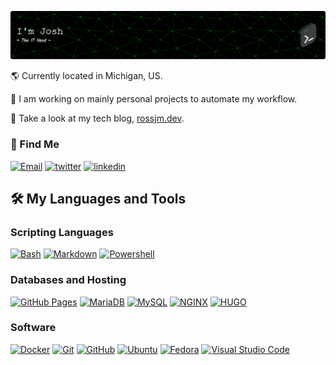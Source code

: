 ![Header](assets/images/github-header-image.png)


🌎 Currently located in Michigan, US.

🚀 I am working on mainly personal projects to automate my workflow.

🔗 Take a look at my tech blog, [rossjm.dev](https://rossjm.dev).

### 🔎 Find Me

<p>
  <a href="mailto:josh@rossjm.dev"><img alt="Email" src="https://img.shields.io/badge/Email-8A2BFF?logo=protonmail&logoColor=white&style=for-the-badge"></a>
  <a href="https://x.com/ColoredBytes"><img alt="twitter" src="https://img.shields.io/badge/Twitter-ffa500?logo=x&logoColor=black&style=for-the-badge"></a>
  <a href="https://www.linkedin.com/in/joshuamalcom/"><img alt="linkedin" src="https://img.shields.io/badge/linkedin-0077B5?logo=linkedin&logoColor=white&style=for-the-badge"></a>
</p>

## 🛠️ My Languages and Tools

### Scripting Languages

<p>
  <a href="#"><img alt="Bash" src="https://img.shields.io/badge/Bash-4EAA25?logo=gnu-bash&logoColor=white&style=for-the-badge"></a>
  <a href="#"><img alt="Markdown" src="https://img.shields.io/badge/Markdown-000000?logo=markdown&logoColor=white&style=for-the-badge"></a>
  <a href="#"><img alt="Powershell" src="https://img.shields.io/badge/Powershell-000000?logo=powershell&logoColor=&style=for-the-badge"></a>
</p>

### Databases and Hosting

<p>
  <a href="#"><img alt="GitHub Pages" src="https://img.shields.io/badge/GitHub%20Pages-181717?logo=github&logoColor=white&style=for-the-badge" /></a>
  <a href="#"><img alt="MariaDB" src="https://img.shields.io/badge/MariaDB-003545?logo=mariadb&logoColor=white&style=for-the-badge" /></a>
  <a href="#"><img alt="MySQL" src="https://img.shields.io/badge/MySQL-4479A1?logo=mysql&logoColor=white&style=for-the-badge" /></a>
  <a href="#"><img alt="NGINX" src ="https://img.shields.io/badge/NGINX-009639?logo=nginx&logoColor=white&style=for-the-badge" /></a>
  <a href="#"><img alt="HUGO" src ="https://img.shields.io/badge/HUGO-009639?logo=hugo&logoColor=black&style=for-the-badge" /></a>
  </p>

### Software 

<p>
  <a href="#"><img alt="Docker" src="https://img.shields.io/badge/Docker-2496ED?logo=docker&logoColor=white&style=for-the-badge" /></a>
  <a href="#"><img alt="Git" src="https://img.shields.io/badge/Git-F05032?logo=git&logoColor=white&style=for-the-badge" /></a>
  <a href="#"><img alt="GitHub" src="https://img.shields.io/badge/GitHub-181717?logo=github&logoColor=white&style=for-the-badge" /></a>
  <a href="#"><img alt="Ubuntu" src="https://img.shields.io/badge/Ubuntu-E95420?logo=ubuntu&logoColor=white&style=for-the-badge" /></a>
  <a href="#"><img alt="Fedora" src="https://img.shields.io/badge/Fedora-3c6eb4?logo=fedora&logoColor=white&style=for-the-badge" /></a>
  <a href="#"><img alt="Visual Studio Code" src="https://img.shields.io/badge/Visual%20Studio%20Code-007ACC?logo=visual-studio-code&logoColor=white&style=for-the-badge" /></a>
</p>
